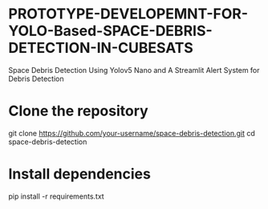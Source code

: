 # PROTOTYPE-DEVELOPEMNT-FOR-YOLO-Based-SPACE-DEBRIS-DETECTION-IN-CUBESATS
Space Debris Detection Using Yolov5 Nano and A Streamlit Alert System for Debris Detection

# Clone the repository
git clone https://github.com/your-username/space-debris-detection.git
cd space-debris-detection

# Install dependencies
pip install -r requirements.txt
